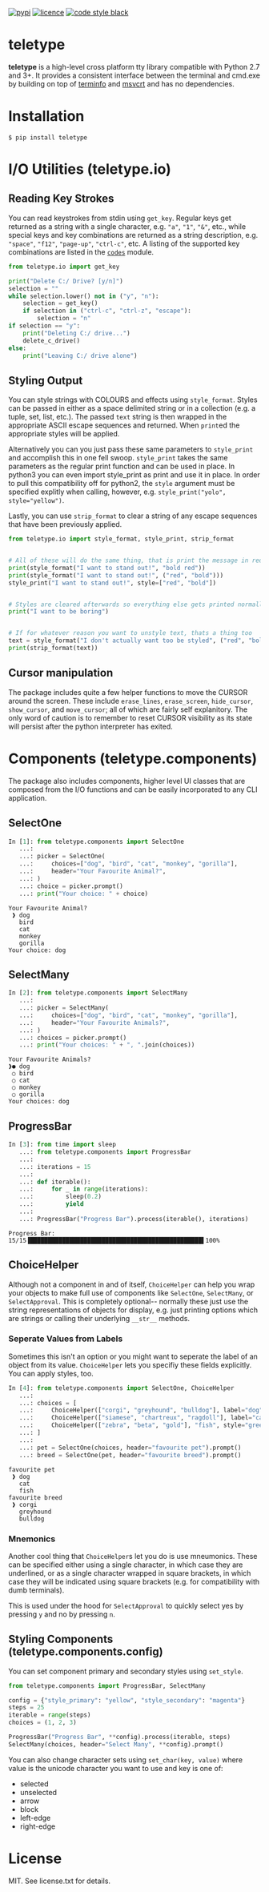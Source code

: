 [![pypi](https://img.shields.io/pypi/v/teletype.svg?style=for-the-badge)](https://pypi.python.org/pypi/teletype)
[![licence](https://img.shields.io/github/license/jkwill87/teletype.svg?style=for-the-badge)](https://en.wikipedia.org/wiki/MIT_License)
[![code style black](https://img.shields.io/badge/Code%20Style-Black-black.svg?style=for-the-badge)](https://github.com/ambv/black)


# teletype

**teletype** is a high-level cross platform tty library compatible with Python 2.7 and 3+. It provides a consistent interface between the terminal and cmd.exe by building on top of [terminfo](https://invisible-island.net/ncurses/terminfo.src.html) and [msvcrt](https://msdn.microsoft.com/en-us/library/abx4dbyh.aspx) and has no dependencies.


# Installation

`$ pip install teletype`


# I/O Utilities (teletype.io)

## Reading Key Strokes

You can read keystrokes from stdin using `get_key`. Regular keys get returned as a string with a single character, e.g. `"a"`, `"1"`, `"&"`, etc., while special keys and key combinations are returned as a string description, e.g. `"space"`, `"f12"`, `"page-up"`, `"ctrl-c"`, etc. A listing of the supported key combinations are listed in the [`codes`](https://github.com/jkwill87/teletype/blob/master/teletype/codes/common.py) module.

```python
from teletype.io import get_key

print("Delete C:/ Drive? [y/n]")
selection = ""
while selection.lower() not in ("y", "n"):
    selection = get_key()
    if selection in ("ctrl-c", "ctrl-z", "escape"):
        selection = "n"
if selection == "y":
    print("Deleting C:/ drive...")
    delete_c_drive()
else:
    print("Leaving C:/ drive alone")
```

## Styling Output

You can style strings with COLOURS and effects using `style_format`. Styles can be passed in either as a space delimited string or in a collection (e.g. a tuple, set, list, etc.). The passed `text` string is then wrapped in the appropriate ASCII escape sequences and returned. When `print`ed the appropriate styles will be applied.

Alternatively you can you just pass these same parameters to `style_print` and accomplish this in one fell swoop. `style_print` takes the same parameters as the regular print function and can be used in place. In python3 you can even import style_print as print and use it in place. In order to pull this compatibility off for python2, the `style` argument must be specified explitly when calling, however, e.g. `style_print("yolo", style="yellow")`.

Lastly, you can use `strip_format` to clear a string of any escape sequences that have been previously applied.

```python
from teletype.io import style_format, style_print, strip_format


# All of these will do the same thing, that is print the message in red and bold
print(style_format("I want to stand out!", "bold red"))
print(style_format("I want to stand out!", ("red", "bold")))
style_print("I want to stand out!", style=["red", "bold"])


# Styles are cleared afterwards so everything else gets printed normally
print("I want to be boring")


# If for whatever reason you want to unstyle text, thats a thing too
text = style_format("I don't actually want too be styled", ("red", "bold"))
print(strip_format(text))
```

## Cursor manipulation

The package includes quite a few helper functions to move the CURSOR around the screen. These include `erase_lines`, `erase_screen`, `hide_cursor`, `show_cursor`, and `move_cursor`; all of which are fairly self explanitory. The only word of caution is to remember to reset CURSOR visibility as its state will persist after the python interpreter has exited.


# Components (teletype.components)

The package also includes components, higher level UI classes that are composed from the I/O functions and can be easily incorporated to any CLI application.

## SelectOne

```python
In [1]: from teletype.components import SelectOne
   ...:
   ...: picker = SelectOne(
   ...:     choices=["dog", "bird", "cat", "monkey", "gorilla"],
   ...:     header="Your Favourite Animal?",
   ...: )
   ...: choice = picker.prompt()
   ...: print("Your choice: " + choice)
```

```
Your Favourite Animal?
 ❱ dog
   bird
   cat
   monkey
   gorilla
Your choice: dog
```

## SelectMany

```python
In [2]: from teletype.components import SelectMany
   ...:
   ...: picker = SelectMany(
   ...:     choices=["dog", "bird", "cat", "monkey", "gorilla"],
   ...:     header="Your Favourite Animals?",
   ...: )
   ...: choices = picker.prompt()
   ...: print("Your choices: " + ", ".join(choices))
```

```
Your Favourite Animals?
❱● dog
 ○ bird
 ○ cat
 ○ monkey
 ○ gorilla
Your choices: dog
```

## ProgressBar

```python
In [3]: from time import sleep
   ...: from teletype.components import ProgressBar
   ...:
   ...: iterations = 15
   ...:
   ...: def iterable():
   ...:     for _ in range(iterations):
   ...:         sleep(0.2)
   ...:         yield
   ...:
   ...: ProgressBar("Progress Bar").process(iterable(), iterations)
```

```
Progress Bar: 15/15▐████████████████████████████████████████████████▌100%
```

## ChoiceHelper

Although not a component in and of itself, `ChoiceHelper` can help you wrap your objects to make full use of components like `SelectOne`, `SelectMany`, or `SelectApproval`. This is completely optional-- normally these just use the string representations of objects for display, e.g. just printing options which are strings or calling their underlying `__str__` methods.

### Seperate Values from Labels

Sometimes this isn't an option or you might want to seperate the label of an object from its value. `ChoiceHelper` lets you specifiy these fields explicitly. You can apply styles, too.

```python
In [4]: from teletype.components import SelectOne, ChoiceHelper
   ...:
   ...: choices = [
   ...:     ChoiceHelper(["corgi", "greyhound", "bulldog"], label="dog", style="blue"),
   ...:     ChoiceHelper(["siamese", "chartreux", "ragdoll"], label="cat", style="red"),
   ...:     ChoiceHelper(["zebra", "beta", "gold"], "fish", style="green")
   ...: ]
   ...:
   ...: pet = SelectOne(choices, header="favourite pet").prompt()
   ...: breed = SelectOne(pet, header="favourite breed").prompt()
```

```
favourite pet
 ❱ dog
   cat
   fish
favourite breed
 ❱ corgi
   greyhound
   bulldog

```

### Mnemonics

Another cool thing that `ChoiceHelper`s let you do is use mneumonics. These can be specified either using a single character, in which case they are underlined, or as a single character wrapped in square brackets, in which case they will be indicated using square brackets (e.g. for compatibility with dumb terminals).

This is used under the hood for `SelectApproval` to quickly select yes by pressing `y` and no by pressing `n`.


## Styling Components (teletype.components.config)

You can set component primary and secondary styles using `set_style`.

```python
from teletype.components import ProgressBar, SelectMany

config = {"style_primary": "yellow", "style_secondary": "magenta"}
steps = 25
iterable = range(steps)
choices = (1, 2, 3)

ProgressBar("Progress Bar", **config).process(iterable, steps)
SelectMany(choices, header="Select Many", **config).prompt()
```

You can also change character sets using `set_char(key, value)` where value is the unicode character you want to use and key is one of:

- selected
- unselected
- arrow
- block
- left-edge
- right-edge


# License

MIT. See license.txt for details.
